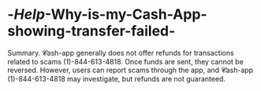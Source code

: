 # -_Help_-Why-is-my-Cash-App-showing-transfer-failed-
Summary. 𝓒ash-app generally does not offer refunds for transactions related to scams (1)-844-613-4818. Once funds are sent, they cannot be reversed. However, users can report scams through the app, and 𝓒ash-app (1)-844-613-4818 may investigate, but refunds are not guaranteed.
